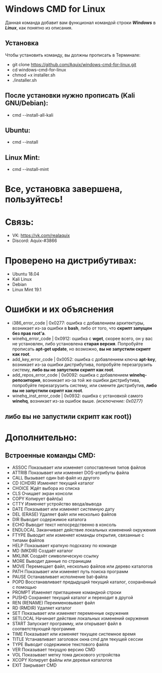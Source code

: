 **Windows CMD for Linux**
=========================
Данная команда добавит вам функционал командой строки ***Windows*** в ***Linux***, как понятно из описания.

**Установка**
-------------
Чтобы установить команду, вы должны прописать в Терминале:
- git clone https://github.com/Aquix/windows-cmd-for-linux.git
- cd windows-cmd-for-linux
- chmod +x installer.sh
- ./installer.sh

**После установки нужно прописать (Kali GNU/Debian):**
-------------------------------------------
- cmd --install-all-kali

**Ubuntu:**
-------------------
- cmd --install

**Linux Mint:**
-------------------
- cmd --install-mint

**Все, установка завершена, пользуйтесь!** 
=============================

**Связь:**
==========
- VK: https://vk.com/realaquix
- Discord: Aquix-#3866

**Проверено на дистрибутивах:**
==============================
- Ubuntu 18.04
- Kali Linux
- Debian
- Linux Mint 19.1

**Ошибки и их объяснения**
==========================
- i386_error_code | 0x0277: ошибка с добавлением архитектуры, возникает из-за ошибки в **bash**, либо от того, что **скрипт запущен без прав root'a**.
- winehq_error_code | 0x0912: ошибка с **wget**, скорее всего, он у вас не установлен, либо установлена **старая версия**.
Попробуйте прописать **apt-get update**, но возможно, **вы не запустили скрипт как root**.
- add_key_error_code | 0x0052: ошибка с добавлением ключа **apt-key**, возникает из-за ошибки дистрибутива, попробуйте перезагрузить систему, **либо вы не запустили скрипт как root**.
- add_repos_error_code | 0x0092: ошибка с добавлением **winehq-репозитория**, возникает из-за той же ошибки дистрибутива, попробуйте перезагрузить систему, или смените дистрибутив, **либо вы не запустили скрипт как root**.
- winehq_inst_error_code | 0x0932: ошибка с установкой самого **winehq**, возникает из-за ошибок выше. *(исключение: 0x0277)*

либо вы не запустили скрипт как root))
-----------------------------------------
**Дополнительно:**
============================
**Встроенные команды CMD:**
--------------------------------
- ASSOC		Показывает или изменяет сопоставления типов файлов
- ATTRIB		Показывает или изменяет DOS-атрибуты файла
- CALL		Вызывает один bat-файл из другого
- CD (CHDIR)	Изменяет текущий каталог
- CHOICE		Ждёт выбора из списка
- CLS		Очищает экран консоли
- COPY		Копирует файл(ы)
- CTTY		Изменяет устройство ввода/вывода
- DATE		Показывает или изменяет системную дату
- DEL (ERASE)	Удаляет файл или несколько файлов
- DIR		Выводит содержимое каталога
- ECHO		Выводит текст непосредственно в консоль
- ENDLOCAL	Заканчивает действие локальных изменений окружения
- FTYPE		Выводит или изменяет команды открытия, связанные с типами файлов
- HELP		Показывает краткую подсказку по команде
- MD (MKDIR)	Создаёт каталог
- MKLINK	Создаёт символическую ссылку
- MORE		Выводит данные по страницам
- MOVE		Перемещает файл, несколько файлов или дерево каталогов
- PATH		Показывает или изменяет путь поиска программ
- PAUSE		Останавливает исполнение bat-файлa
- POPD		Восстанавливает предыдущий текущий каталог, сохранённый с
		      помощью
- PROMPT		Изменяет приглашение командной строки
- PUSHD		Сохраняет текущий каталог и переходит в другой
- REN (RENAME)	Переименовывает файл
- RD (RMDIR)	Удаляет каталог
- SET		Показывает или изменяет переменные окружения
- SETLOCAL	Начинает действие локальных изменений окружения
- START		Запускает программу, или открывает файл в соответствующей
		      программе
- TIME		Показывает или изменяет текущее системное время
- TITLE		Устанавливает заголовок окна cmd для текущей сессии
- TYPE		Выводит содержимое текстового файла
- VER		Показывает текущую версию CMD
- VOL		Показывает метку тома дискового устройства
- XCOPY		Копирует файлы или деревья каталогов
- EXIT		Закрывает CMD

